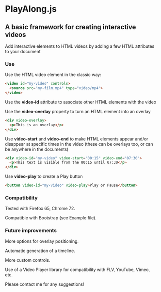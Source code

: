 # PlayAlong.js

## A basic framework for creating interactive videos

Add interactive elements to HTML videos by adding a few HTML attributes to your document

### Use

Use the HTML video element in the classic way:

```HTML
<video id="my-video" controls>
  <source src="my-film.mp4" type="video/mp4">
</video>
```

Use the **video-id** attribute to associate other HTML elements with the video

Use the **video-overlay** property to turn an HTML element into an overlay

```HTML
<div video-overlay>
  <p>This is an overlay</p>
</div>
```

Use **video-start** and **video-end** to make HTML elements appear and/or disappear at specific times in the video (these can be overlays too, or can be anywhere in the documents)

```HTML
<div video-id="my-video" video-start="00:15" video-end="07:30">
  <p>This text is visible from the 00:15 until 07:30</p>
</div>
```

Use **video-play** to create a Play button

```HTML
<button video-id="my-video" video-play>Play or Pause</button>
```

### Compatibility

Tested with Firefox 65, Chrome 72.

Compatible with Bootstrap (see Example file).

### Future improvements

More options for overlay positioning.

Automatic generation of a timeline.

More custom controls.

Use of a Video Player library for compatibility with FLV, YouTube, Vimeo, etc.

Please contact me for any suggestions!
